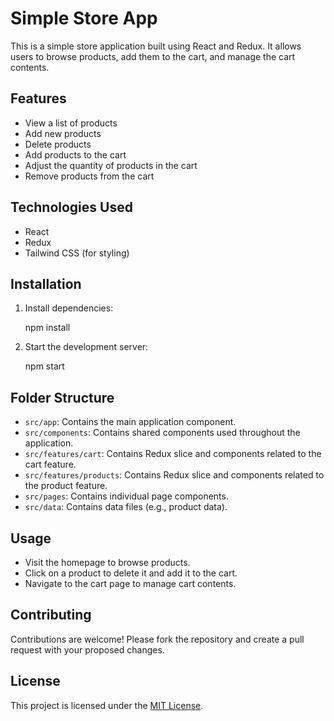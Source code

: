 # Simple Store App

This is a simple store application built using React and Redux. It allows users to browse products, add them to the cart, and manage the cart contents.

## Features

- View a list of products
- Add new products
- Delete products
- Add products to the cart
- Adjust the quantity of products in the cart
- Remove products from the cart

## Technologies Used

- React
- Redux
- Tailwind CSS (for styling)

## Installation

1. Install dependencies:
   
   npm install
   
2. Start the development server:

   npm start

## Folder Structure

- `src/app`: Contains the main application component.
- `src/components`: Contains shared components used throughout the application.
- `src/features/cart`: Contains Redux slice and components related to the cart feature.
- `src/features/products`: Contains Redux slice and components related to the product feature.
- `src/pages`: Contains individual page components.
- `src/data`: Contains data files (e.g., product data).

## Usage

- Visit the homepage to browse products.
- Click on a product to delete it and add it to the cart.
- Navigate to the cart page to manage cart contents.

## Contributing

Contributions are welcome! Please fork the repository and create a pull request with your proposed changes.

## License

This project is licensed under the [MIT License](LICENSE).

